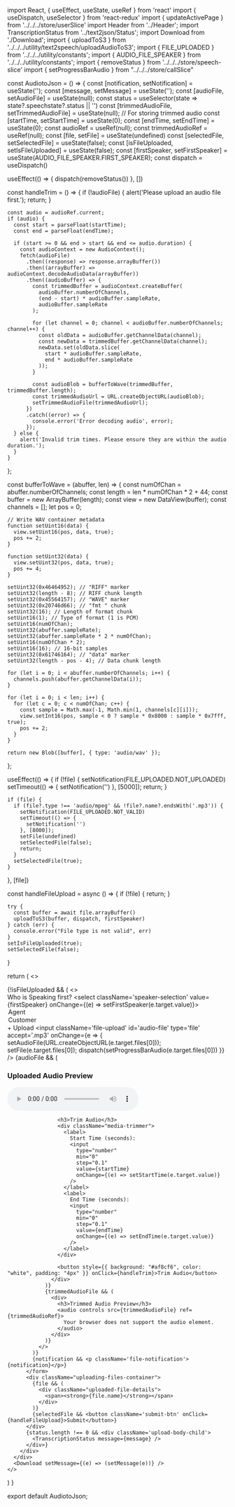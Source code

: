 import React, { useEffect, useState, useRef } from 'react'
import { useDispatch, useSelector } from 'react-redux'
import { updateActivePage } from '../../../store/userSlice'
import Header from '../Header';
import TranscriptionStatus from '../text2json/Status';
import Download from './Download';
import { uploadToS3 } from '../../../utility/text2speech/uploadAudioToS3';
import { FILE_UPLOADED } from '../../../utility/constants';
import { AUDIO_FILE_SPEAKER } from '../../../utility/constants';
import { removeStatus } from '../../../store/speech-slice'
import { setProgressBarAudio } from "../../../store/callSlice"

const AudiotoJson = () => {
  const [notification, setNotification] = useState('');
  const [message, setMessage] = useState('');
  const [audioFile, setAudioFile] = useState(null);
  const status = useSelector(state => state?.speechstate?.status || '')
  const [trimmedAudioFile, setTrimmedAudioFile] = useState(null); // For storing trimmed audio
  const [startTime, setStartTime] = useState(0);
  const [endTime, setEndTime] = useState(0);
  const audioRef = useRef(null);
  const trimmedAudioRef = useRef(null);
  const [file, setFile] = useState(undefined)
  const [selectedFile, setSelectedFile] = useState(false);
  const [isFileUploaded, setIsFileUploaded] = useState(false);
  const [firstSpeaker, setFirstSpeaker] = useState(AUDIO_FILE_SPEAKER.FIRST_SPEAKER);
  const dispatch = useDispatch()

  useEffect(() => {
    dispatch(removeStatus())
  }, [])

  const handleTrim = () => {
    if (!audioFile) {
      alert('Please upload an audio file first.');
      return;
    }

    const audio = audioRef.current;
    if (audio) {
      const start = parseFloat(startTime);
      const end = parseFloat(endTime);

      if (start >= 0 && end > start && end <= audio.duration) {
        const audioContext = new AudioContext();
        fetch(audioFile)
          .then((response) => response.arrayBuffer())
          .then((arrayBuffer) => audioContext.decodeAudioData(arrayBuffer))
          .then((audioBuffer) => {
            const trimmedBuffer = audioContext.createBuffer(
              audioBuffer.numberOfChannels,
              (end - start) * audioBuffer.sampleRate,
              audioBuffer.sampleRate
            );

            for (let channel = 0; channel < audioBuffer.numberOfChannels; channel++) {
              const oldData = audioBuffer.getChannelData(channel);
              const newData = trimmedBuffer.getChannelData(channel);
              newData.set(oldData.slice(
                start * audioBuffer.sampleRate,
                end * audioBuffer.sampleRate
              ));
            }

            const audioBlob = bufferToWave(trimmedBuffer, trimmedBuffer.length);
            const trimmedAudioUrl = URL.createObjectURL(audioBlob);
            setTrimmedAudioFile(trimmedAudioUrl);
          })
          .catch((error) => {
            console.error('Error decoding audio', error);
          });
      } else {
        alert('Invalid trim times. Please ensure they are within the audio duration.');
      }
    }
  };

  const bufferToWave = (abuffer, len) => {
    const numOfChan = abuffer.numberOfChannels;
    const length = len * numOfChan * 2 + 44;
    const buffer = new ArrayBuffer(length);
    const view = new DataView(buffer);
    const channels = [];
    let pos = 0;

    // Write WAV container metadata
    function setUint16(data) {
      view.setUint16(pos, data, true);
      pos += 2;
    }

    function setUint32(data) {
      view.setUint32(pos, data, true);
      pos += 4;
    }

    setUint32(0x46464952); // "RIFF" marker
    setUint32(length - 8); // RIFF chunk length
    setUint32(0x45564157); // "WAVE" marker
    setUint32(0x20746d66); // "fmt " chunk
    setUint32(16); // Length of format chunk
    setUint16(1); // Type of format (1 is PCM)
    setUint16(numOfChan);
    setUint32(abuffer.sampleRate);
    setUint32(abuffer.sampleRate * 2 * numOfChan);
    setUint16(numOfChan * 2);
    setUint16(16); // 16-bit samples
    setUint32(0x61746164); // "data" marker
    setUint32(length - pos - 4); // Data chunk length

    for (let i = 0; i < abuffer.numberOfChannels; i++) {
      channels.push(abuffer.getChannelData(i));
    }

    for (let i = 0; i < len; i++) {
      for (let c = 0; c < numOfChan; c++) {
        const sample = Math.max(-1, Math.min(1, channels[c][i]));
        view.setInt16(pos, sample < 0 ? sample * 0x8000 : sample * 0x7fff, true);
        pos += 2;
      }
    }

    return new Blob([buffer], { type: 'audio/wav' });
  };

  useEffect(() => {
    if (!file) {
      setNotification(FILE_UPLOADED.NOT_UPLOADED)
      setTimeout(() => {
        setNotification('')
      }, [5000]);
      return;
    }

    if (file) {
      if (file?.type !== 'audio/mpeg' && !file?.name?.endsWith('.mp3')) {
        setNotification(FILE_UPLOADED.NOT_VALID)
        setTimeout(() => {
          setNotification('')
        }, [8000]);
        setFile(undefined)
        setSelectedFile(false);
        return;
      }
      setSelectedFile(true);
    }
  }, [file])

  const handleFileUpload = async () => {
    if (!file) {
      return;
    }

    try {
      const buffer = await file.arrayBuffer()
      uploadToS3(buffer, dispatch, firstSpeaker)
    } catch (err) {
      console.error("File type is not valid", err)
    }
    setIsFileUploaded(true);
    setSelectedFile(false);
  }

  return (
    <>
      <div className="container">
        <div className='main-body-container'>
          <form className='upload-body-container'>
            {!isFileUploaded && (
              <>
                <div className="speaker-selection-container1">
                  <label htmlFor="">Who is Speaking first?</label>
                  <select className='speaker-selection'
                    value={firstSpeaker}
                    onChange={(e) => setFirstSpeaker(e.target.value)}>
                    <option value='Agent'>Agent</option>
                    <option value='Customer'>Customer</option>
                  </select>
                </div>
                <label htmlFor='audio-file' className='upload-btn1 tab btn-active'>+ Upload</label>
                <input className='file-upload' id='audio-file' type='file' accept='.mp3' onChange={e => { setAudioFile(URL.createObjectURL(e.target.files[0])); setFile(e.target.files[0]); dispatch(setProgressBarAudio(e.target.files[0])) }} />
                {audioFile && (
                  <div className='media-selection-audio-trimmer'>
                    <h3>Uploaded Audio Preview</h3>
                    <audio controls src={audioFile} ref={audioRef}>
                      Your browser does not support the audio element.
                    </audio>

                    <h3>Trim Audio</h3>
                    <div className="media-trimmer">
                      <label>
                        Start Time (seconds):
                        <input
                          type="number"
                          min="0"
                          step="0.1"
                          value={startTime}
                          onChange={(e) => setStartTime(e.target.value)}
                        />
                      </label>
                      <label>
                        End Time (seconds):
                        <input
                          type="number"
                          min="0"
                          step="0.1"
                          value={endTime}
                          onChange={(e) => setEndTime(e.target.value)}
                        />
                      </label>
                    </div>

                    <button style={{ background: "#af8cf6", color: "white", padding: "4px" }} onClick={handleTrim}>Trim Audio</button>
                  </div>
                )}
                {trimmedAudioFile && (
                  <div>
                    <h3>Trimmed Audio Preview</h3>
                    <audio controls src={trimmedAudioFile} ref={trimmedAudioRef}>
                      Your browser does not support the audio element.
                    </audio>
                  </div>
                )}
              </>
            )}
            {notification && <p className='file-notification'>{notification}</p>}
          </form>
          <div className="uploading-files-container">
            {file && (
              <div className="uploaded-file-details">
                <span><strong>{file.name}</strong></span>
              </div>
            )}
            {selectedFile && <button className='submit-btn' onClick={handleFileUpload}>Submit</button>}
          </div>
          {status.length !== 0 && <div className='upload-body-child'>
            <TranscriptionStatus message={message} />
          </div>}
        </div>
      </div>
      <Download setMessage={(e) => (setMessage(e))} />
    </>
  )
}

export default AudiotoJson;



